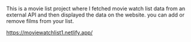 This is a movie list project where I fetched movie watch list data from an external API and then displayed the data on the website. you can add or remove films from your list.                                                 
                   
  https://moviewatchlist1.netlify.app/     
 
